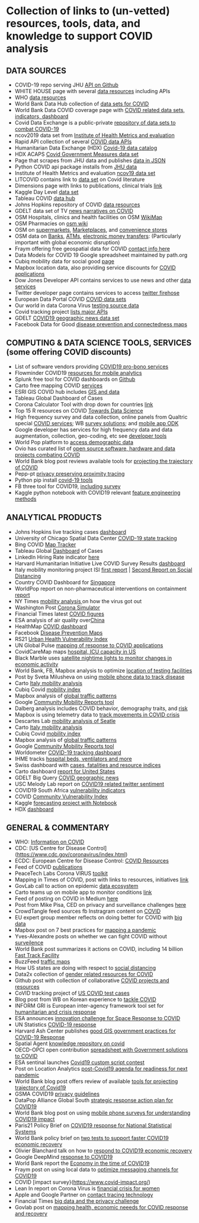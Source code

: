 # Collection of links to (un-vetted) resources, tools, data, and knowledge to support COVID analysis

## DATA SOURCES

* COVID-19 repo serving JHU [API on Github](https://github.com/mathdroid/covid-19-api) 
* WHITE HOUSE page with several [data resources](https://pages.semanticscholar.org/coronavirus-research) including APIs
* WHO [data resources](https://www.who.int/emergencies/diseases/novel-coronavirus-2019/global-research-on-novel-coronavirus-2019-ncov)
* World Bank Data Hub collection of [data sets for COVID](https://datacatalog.worldbank.org/search?search_api_views_fulltext_op=AND&f%5B0%5D=field_collection_field%3A2026&cid=dec_tt_data_en_ext) 
* World Bank Data COVID coverage page with [COVID related data sets, indicators, dashboard](http://datatopics.worldbank.org/universal-health-coverage/covid19/)
* Covid Data Exchange is a public-private [repository of data sets to combat COVID-19](https://www.covid19-dataexchange.org/)
* ncov2019 data set from [Institute of Health Metrics and evaluation](https://github.com/beoutbreakprepared/nCoV2019)
* Rapid API collection of several [COVID data APIs](https://rapidapi.com/collection/coronavirus-covid-19)
* Humanitarian Data Exchange (HDX) [Covid-19 data catalog](https://data.humdata.org/event/covid-19)
* HDX ACAPS [Covid Government Measures data set](https://data.humdata.org/dataset/acaps-covid19-government-measures-dataset)
* Page that scrapes from JHU data and publishes [data in JSON](http://cvapi.zognet.net/)
* Python COVID api package installs from [JHU data](https://pypi.org/project/covid-data-api/)
* Institute of Health Metrics and evaluation [ncov19 data set](https://github.com/beoutbreakprepared/nCoV2019)
* LITCOVID contains link to [data set](https://www.ncbi.nlm.nih.gov/research/coronavirus/) on Covid literature
* Dimensions page with links to publications, clinical trials [link](https://docs.google.com/spreadsheets/d/1-kTZJZ1GAhJ2m4GAIhw1ZdlgO46JpvX0ZQa232VWRmw/edit#gid=2034285255)
* Kaggle Day Level [data set](https://www.kaggle.com/sudalairajkumar/novel-corona-virus-2019-dataset)
* Tableau COVID [data hub](https://www.tableau.com/covid-19-coronavirus-data-resources)
* Johns Hopkins repository of COVID [data resources](https://github.com/CSSEGISandData/COVID-19)
* GDELT data set of TV [news narratives on COVID](https://blog.gdeltproject.org/a-new-dataset-for-exploring-the-coronavirus-narrative-on-television-news/)
* OSM Hospitals, clinics and health facilities on OSM [WikiMap](https://wiki.openstreetmap.org/wiki/Key:healthcare)
* OSM Pharmacies on [osm wiki](https://wiki.openstreetmap.org/wiki/Tag:amenity%3Dpharmacy)
* OSM on [supermarkets](https://wiki.openstreetmap.org/wiki/Tag:shop%3Dsupermarket), [Marketplaces](https://wiki.openstreetmap.org/wiki/Tag:amenity%3Dmarketplace), and [convenience stores](https://wiki.openstreetmap.org/wiki/Tag:shop%3Dconvenience)
* OSM data on [Banks](https://wiki.openstreetmap.org/wiki/Tag:amenity%3Dbank), [ATMs](https://wiki.openstreetmap.org/wiki/Tag:amenity%3Datm), [electronic money transfers](https://wiki.openstreetmap.org/wiki/Tag:amenity%3Dmoney_transfer): (Particularly important with global economic disruption)
* Fraym offering free geospatial data for COVID [contact info here](https://www.linkedin.com/feed/update/urn:li:activity:6646424077743513602/)
* Data Models for COVID 19 Google spreadsheet maintained by path.org 
* Cubiq mobility data for social good [page](https://www.cuebiq.com/about/data-for-good/) 
* Mapbox location data, also providing service discounts for [COVID applications](https://www.mapbox.com/?utm_medium=sem&utm_source=google&utm_campaign=sem|google|brand|chko-googlesearch-pr01-mapboxbrand-br.broad-us-landingpage-search&utm_term=brand&utm_content=chko-googlesearch-pr01-mapboxbrand-br.broad-us-landingpage-search&gclid=EAIaIQobChMImJe5pZWv6AIVGGKGCh2OMQTpEAAYASAAEgI_AvD_BwE)
* Dow Jones Developer API contains services to use news and other [data services](https://developer.dowjones.com/site/global/home/index.gsp)
* Twitter developer page contains services to access [twitter firehose](https://developer.twitter.com/)
* European Data Portal COVID [COVID data sets](https://www.europeandataportal.eu/en/highlights/covid-19)
* Our world in data Corona Virus [testing source data](https://ourworldindata.org/coronavirus-testing-source-data)
* Covid tracking project [lists major APIs](https://covidtracking.com/api)
* GDELT [COVID19 geographic news data set](https://blog.gdeltproject.org/announcing-a-massive-new-geographic-news-database-of-the-locations-mentioned-in-covid-19-news-coverage/)
* Facebook Data for Good [disease prevention and connectedness maps](https://about.fb.com/news/2020/04/data-for-good/amp/)

## COMPUTING & DATA SCIENCE TOOLS, SERVICES (some offering COVID discounts)

* List of software vendors providing [COVID19 pro-bono services](https://docs.google.com/spreadsheets/d/1UDogvfuysxFL2tAzokLIwwwzCkQP30L_SRsL2cKE-p8/htmlview)
* Flowminder COVID19 [resources for mobile analytics](https://covid19.flowminder.org/)
* Splunk free tool for COVID dashboards on [Github](https://github.com/splunk/corona_virus)
* Carto free mapping COVID [services](https://carto.com/blog/carto-free-for-fight-against-coronavirus/)
* ESRI GIS COVID hub includes [GIS and data ](https://coronavirus-resources.esri.com/?adumkts=industry_solutions&aduse=local_state&aduc=email&adum=list&utm_Source=email&aduca=mi_smart_communities&aduco=coronavirus_hub_resources&adut=950533&adupt=awareness&sf_id=7015x000000iQIAAA2&aducp=operational_second_body_text)
* Tableau Global Dashboard of Cases
* Corona Calculator Tool with drop down for countries [link](https://corona-calculator.herokuapp.com/?fbclid=IwAR0fF4jPz1mtsYBFyucSt5njav7RX9Ti-K1L2OiEnZu2ffJ4HbpjEOlRamw)
* Top 15 R resources on COVID [Towards Data Science](https://towardsdatascience.com/top-5-r-resources-on-covid-19-coronavirus-1d4c8df6d85f)
* High frequency survey and data collection, online panels from Qualtric special [COVID services](shttps://www.qualtrics.com/here-to-help/); WB [survey solutions](http://surveys.worldbank.org/capi); and [mobile app ODK](https://dataforgood.fb.com/tools/disease-prevention-maps/)
* Google developer has services for high frequency data and data augmentation, collection, geo-coding, etc see [developer tools](https://developers.google.com/products/develop)
* World Pop platform to [access demographic data](https://www.portal.worldpop.org/demographics/)
* Ovio has curated list of [open source software, hardware and data projects combating COVID](https://explore.ovio.org/covid-19/)
* World Bank blog post reviews available tools for [projecting the trajectory of COVID](https://blogs.worldbank.org/developmenttalk/projecting-trajectory-covid-19-pandemic-review-available-tools)
* Pepp-pt [privacy preserving proximity tracing](https://www.pepp-pt.org/)
* Python pip install [covid-19 tools](https://pypi.org/project/cord-19-tools/)
* FB three tool for COVID19, [including survey](https://about.fb.com/news/2020/04/data-for-good/amp/)
* Kaggle python notebook with COVID19 relevant [feature engineering methods](https://www.kaggle.com/uvinetz/week-2-submission)

## ANALYTICAL PRODUCTS

* Johns Hopkins live tracking cases [dashboard](https://www.arcgis.com/apps/opsdashboard/index.html#/bda7594740fd40299423467b48e9ecf6)
* University of Chicago Spatial Data Center [COVID-19 state tracking](https://geodacenter.github.io/covid/)
* Bing COVID [Map Tracker](https://www.bing.com/covid)
* Tableau Global [Dashboard](https://www.tableau.com/covid-19-coronavirus-data-resources) of Cases
* LinkedIn Hiring Rate indicator [here](https://www.linkedin.com/posts/guyberger_covid19-activity-6646910155525103616-tN0A/)
* Harvard Humanitarian Initiative Live COVID Survey Results [dashboard](https://app.powerbi.com/view?r=eyJrIjoiODZjNDhmYjAtZGQ3Zi00MDRlLTllNzctYTRjMmI4MTU5YWUyIiwidCI6IjZmZmEyMmY0LTQ1NjgtNDEwNS1hZDQzLTJlM2FkNDcyNjk1NyIsImMiOjN9)
* Italy mobility monitoring project ISI [first report](https://covid19mm.github.io/in-progress/2020/03/13/first-report-assessment.html) | [Second Report on Social Distancing](https://covid19mm.github.io/in-progress/2020/03/25/second-report.html)
* Country COVID Dashboard for [Singapore](https://co.vid19.sg/) 
* WorldPop report on non-pharmaceutical interventions on containment [report](https://www.worldpop.org/events/COVID_NPI)
* NY Times [mobility analysis ](https://www.nytimes.com/interactive/2020/03/22/world/coronavirus-spread.html?referringSource=articleShare) on how the virus got out
* Washington Post [Corona Simulator](https://www.washingtonpost.com/graphics/2020/world/corona-simulator/) 
* Financial Times latest [COVID figures](https://www.ft.com/coronavirus-latest)
* ESA analysis of air quality over[China](https://www.esa.int/Applications/Observing_the_Earth/Copernicus/Sentinel-5P/COVID-19_nitrogen_dioxide_over_China)
* HealthMap [COVID dashboard](https://www.healthmap.org/covid-19/)
* Facebook [Disease Prevention Maps](https://dataforgood.fb.com/tools/disease-prevention-maps/)
* RS21 [Urban Health Vulnerability Index](https://covid.rs21.io/)
* UN Global Pulse [mapping of response to COVID applications](https://www.unglobalpulse.org/2020/03/mapping-the-landscape-of-artificial-intelligence-applications-against-covid-19/)
* CovidCareMap maps [hospital, ICU capacity in US](https://www.covidcaremap.org/maps/us-healthcare-system-capacity/#3.5/38/-96)
* Black Marble uses [satellite nightime lights to monitor changes in economic activity](https://earthobservatory.nasa.gov/images/146481/nighttime-images-capture-change-in-china) 
* World Bank, FB, Mapbox analysis to optimize [location of testing facilities](https://datapartnership.org/updates/covid19-and-public-private-data-partnerships/?utm_content=buffer8171f&utm_medium=social&utm_source=linkedin.com&utm_campaign=buffer)
* Post by Sveta Milusheva on using [mobile phone data to track disease](https://blogs.worldbank.org/impactevaluations/traveling-ease-carrying-disease-using-mobile-phone-data-reduce-malaria-guest-post-sveta-milusheva?deliveryName=DM58160)
* Carto [Italy mobility analysis](https://carto.com/blog/human-mobility-and-spread-of-coronavirus/)
* Cubiq Covid [mobility index](https://www.cuebiq.com/visitation-insights-covid19/?utm_source=covid-outreach&utm_medium=homepage-banner&utm_campaign=covid-19-insights-outreach-2020)
* Mapbox analysis of [global traffic patterns](https://blog.mapbox.com/movement-changes-around-the-world-from-covid-19-cc79db7e04c7)
* Google [Community Mobility Reports tool](https://www.google.com/covid19/mobility/)
* Dalberg analysis includes COVID behavior, demography traits, and [risk](https://dai-global-digital.com/covid-19-data-analysis-part-1-demography-behavior-and-environment.html) 
* Mapbox is using telemetry data to [track movements in COVID crisis](https://blog.mapbox.com/movement-changes-around-the-world-from-covid-19-cc79db7e04c7)
* Descartes Lab [mobility analysis of Seatle](https://www-geekwire-com.cdn.ampproject.org/c/s/www.geekwire.com/2020/pandemic-data-mining-underscores-importance-social-distancing-china-seattle/amp/)
* Carto [Italy mobility analysis](https://carto.com/blog/human-mobility-and-spread-of-coronavirus/)
* Cubiq Covid [mobility index](https://www.cuebiq.com/visitation-insights-covid19/?utm_source=covid-outreach&utm_medium=homepage-banner&utm_campaign=covid-19-insights-outreach-2020)
* Mapbox analysis of [global traffic patterns](https://blog.mapbox.com/movement-changes-around-the-world-from-covid-19-cc79db7e04c7)
* Google [Community Mobility Reports tool](https://www.google.com/covid19/mobility/)
* Worldometer [COVID-19 tracking dashboard](https://www.worldometers.info/coronavirus/#countries)
* IHME tracks [hospital beds, ventilators and more](https://covid19.healthdata.org/)
* Swiss dashboard with [cases, fatalities and resource indices](https://covid.visium.ch/)
* Carto dashboard [report for United States](https://carto.com/blog/location-data-streams-in-fight-against-covid19/)
* GDELT Big Query [COVID geographic news](https://blog-gdeltproject-org.cdn.ampproject.org/c/s/blog.gdeltproject.org/one-click-mapping-of-covid-19-news-coverage-with-bigquery-carto/amp/)
* USC Melody Lab report on [COVID19 related twitter sentiment](https://usc-melady.github.io/COVID-19-Tweet-Analysis/index.html) 
* COVID19 South Africa [vulnerability indicators](https://sarva.saeon.ac.za/covid-19/) 
* COVID [Community Vulnerability Index](https://precisionforcovid.org/)
* Kaggle [forecasting project with Notebook](https://www.kaggle.com/rohanrao/covid-19-w2-lgb-mad/notebook)
* HDX [dashboard](https://data.humdata.org/event/covid-19)

## GENERAL & COMMENTARY

* WHO: [Information on COVID](https://www.who.int/emergencies/diseases/novel-coronavirus-2019)
* CDC: [US Centre for Disease Control] (https://www.cdc.gov/coronavirus/index.html)
* ECDC: European Centre for Disease Control: [COVID Resources](https://www.ecdc.europa.eu/en/novel-coronavirus-china) 
* Feed of COVID [publications](https://www.meta.org/feed-previews/covid-19/af84352b-285c-4b73-9254-41610da4413b) 
* PeaceTech Labs Corona VIRUS [toolkit](https://www.peacetechlab.org/coronavirus)
* Mapping in Times of COVID, post with links to resources, initiatives [link](https://blog.mapillary.com/update/2020/03/19/Mapping_in_the_Times_of_Covid-19_and_How_You_Can_H.html)
* GovLab call to action on epidemic [data ecosystem](https://medium.com/data-stewards-network/a-call-for-action-813669f32244)
* Carto teams up on mobile app to monitor conditions [link](https://carto.com/blog/carto-develops-app-against-coronavirus/)
* Feed of posting on COVID in Medium [here](https://medium.com/tag/covid19/latest)
* Post from Mike Pisa, CED on privacy and surveillance challenges [here](https://www.cgdev.org/blog/covid-19-information-problems-and-digital-surveillance)
* CrowdTangle feed sources fb Instragram content on [COVID](https://apps.crowdtangle.com/public-hub/covid19)
* EU expert group member reflects on doing better for COVID with [big data](https://www.linkedin.com/pulse/we-can-do-better-big-data-social-good-should-richard-benjamins/)
* Mapbox post on 7 best practices for [mapping a pandemic](https://blog.mapbox.com/7-best-practices-for-mapping-a-pandemic-9f203576a132)
* Yves-Alexandre posts on whether we can fight COVID without [surveilence ](https://cpg.doc.ic.ac.uk/blog/fighting-covid-19/) 
* World Bank post summarizes it actions on COVID, including 14 billion [Fast Track Facility](https://blogs.worldbank.org/voices/march-21-2020-end-week-update-focus-covid-19) 
* BuzzFeed [traffic maps](https://www-buzzfeednews-com.cdn.ampproject.org/c/s/www.buzzfeednews.com/amphtml/peteraldhous/coronavirus-traffic-maps-cities)
* How US states are doing with respect to [social distancing](https://www.nytimes.com/interactive/2020/03/23/opinion/coronavirus-economy-recession.html)
* Data2x collection of [gender related resources for COVID](https://data2x.org/resource-center/gender-and-data-resources-related-to-covid-19/)
* Github post with collection of collaborative [COVID projects and resources](https://github.blog/2020-03-23-open-collaboration-on-covid-19/)
* CoVID tracking project of [US COVID test cases](https://covidtracking.com/)
* Blog post from WB on Korean experience to [tackle COVID](https://blogs.worldbank.org/eastasiapacific/koreas-response-covid-19-early-lessons-tackling-pandemic)
* INFORM GRI is European inter-agency framework tool set for [humanitarian and crisis response](https://drmkc.jrc.ec.europa.eu/inform-index/) 
* ESA announces [innovation challenge for Space Response to COVID](https://business.esa.int/funding/invitation-to-tender/space-response-to-covid-19-outbreak)
* UN Statistics [COVID-19 response](https://covid-19-response.unstatshub.org/)
* Harvard Ash Center publishes [good GIS government practices for COVID-19 Response](https://medium.com/covid-19-public-sector-resources/covid-19-response-gis-best-practices-in-local-government-33bdfd5a4da6)
* Spatial Agent [knowledge repository on covid](http://spatialagent.org/COVID19/)
* OECD-OPCI open contribution [spreadsheet with Government solutions to COVID](https://docs.google.com/spreadsheets/d/1dg8RBuTpzyL0Ag7IQ_FIYZaN6Rltc0T7x6ppj7MuNDo/edit#gid=0)
* ESA sentinal launches [Covid19 custom script contest](https://www.linkedin.com/posts/caubrecht_custom-script-contest-covid-19-edition-activity-6652319639718150144-oogc/)
* Post on Location Analytics [post-Covid19 agenda for readiness for next pandemic](https://carto.com/blog/location-analytics-a-roadmap-to-post-covid19/)
* World Bank blog post offers review of available [tools for projecting trajectory of Covid19](https://blogs.worldbank.org/developmenttalk/projecting-trajectory-covid-19-pandemic-review-available-tools?cid=dec_tt_research_en_ext)
* GSMA COVID19 [privacy guidelines](https://www.gsma.com/publicpolicy/resources/covid-19-privacy-guidelines)
* DataPop Alliance Global South [strategic response action plan for COVID19](https://www.linkedin.com/pulse/data-pop-alliance-covid-19-global-south-response-letouz%25C3%25A9-phd/?trackingId=KZDXArdxSs%2BLs4LxIV4mIQ%3D%3D)
* World Bank blog post on using [mobile phone surveys for understanding COVID19 impact](https://blogs.worldbank.org/impactevaluations/mobile-phone-surveys-understanding-covid-19-impacts-part-i-sampling-and-mode)
* Paris21 Policy Brief on [COVID19 response for National Statistical Systems](https://paris21.org/news-center/news/New-Policy-Brief-COVID-19)
* World Bank policy brief on [two tests to support faster COVID19 economic recovery](http://documents.worldbank.org/curated/en/766471586360658318/How-Two-Tests-Can-Help-Contain-COVID-19-and-Revive-the-Economy)
* Olivier Blanchard talk on how to [respond to COVID19 economic recovery](https://www.youtube.com/watch?v=9jSyhtYq_ME&feature=youtu.be)
* Google DeepMind [response to COVID19](https://www.zdnet.com/article/google-deepminds-effort-on-covid-19-coronavirus-rests-on-the-shoulders-of-giants/)
* World Bank report the [Economy in the time of COVID19](https://openknowledge.worldbank.org/handle/10986/33555)
* Fraym post on using local data to [optimize messaging channels for COVID19](https://fraym.io/covid_comms_data/)
* COVID [impact survey}(https://www.covid-impact.org/)
* Lean In report on Corona Virus is [financial crisis for women](https://leanin-org.cdn.ampproject.org/c/s/leanin.org/article/the-coronavirus-is-a-financial-crisis-for-women?amp=1)
* Apple and Google Partner on [contact tracing technology](https://www.blog.google/inside-google/company-announcements/apple-and-google-partner-covid-19-contact-tracing-technology/?)
* Financial Times [big data and the privacy challenge](https://amp-ft-com.cdn.ampproject.org/c/s/amp.ft.com/content/7cfad020-78c4-11ea-9840-1b8019d9a987)
* Govlab post on [mapping health, economic neeeds for COVID response and recovery](https://medium.com/data-policy/mapping-how-data-can-help-address-covid19-a7be2e631aec)
